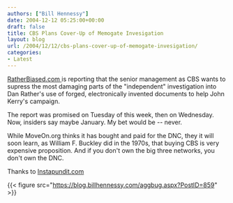 ```yaml
---
authors: ["Bill Hennessy"]
date: 2004-12-12 05:25:00+00:00
draft: false
title: CBS Plans Cover-Up of Memogate Invesigation
layout: blog
url: /2004/12/12/cbs-plans-cover-up-of-memogate-invesigation/
categories:
- Latest
---
```


[RatherBiased.com ](https://ratherbiased.com/news/content/view/520/2/)is reporting that the senior management as CBS wants to supress the most damaging parts of the "independent" investigation into Dan Rather's use of forged, electronically invented documents to help John Kerry's campaign.




The report was promised on Tuesday of this week, then on Wednesday. Now, insiders say maybe January. My bet would be -- never.




While MoveOn.org thinks it has bought and paid for the DNC, they it will soon learn, as William F. Buckley did in the 1970s, that buying CBS is very expensive proposition. And if you don't own the big three networks, you don't own the DNC.




Thanks to [Instapundit.com](https://instapundit.com/archives/019776.php)

{{< figure src="https://blog.billhennessy.com/aggbug.aspx?PostID=859" >}}

